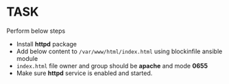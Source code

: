 # TASK

Perform below steps
- Install **httpd** package
- Add below content to `/var/www/html/index.html` using blockinfile ansible module
- `index.html` file owner and group should be **apache** and mode **0655**
- Make sure **httpd** service is enabled and started.
